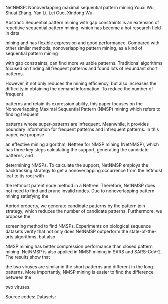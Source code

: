 NetNMSP: Nonoverlapping maximal sequential pattern mining
Youxi Wu, Shuai Zhang, Yan Li, Lei Guo, Xindong Wu

Abstract: Sequential pattern mining with gap constraints is an extension of repetitive sequential pattern mining, which has become a hot research field in data 

mining and has flexible expression and good performance. Compared with other similar methods, nonoverlapping pattern mining, as a kind of sequential pattern mining 

with gap constraints, can find more valuable patterns. Traditional algorithms focused on finding all frequent patterns and found lots of redundant short patterns. 

However, it not only reduces the mining efficiency, but also increases the difficulty in obtaining the demand information. To reduce the number of frequent 

patterns and retain its expression ability, this paper focuses on the Nonoverlapping Maximal Sequential Pattern (NMSP) mining which refers to finding frequent 

patterns whose super-patterns are infrequent. Meanwhile, it provides boundary information for frequent patterns and infrequent patterns. In this paper, we propose 

an effective mining algorithm, Nettree for NMSP mining (NetNMSP), which has three key steps calculating the support, generating the candidate patterns, and 

determining NMSPs. To calculate the support, NetNMSP employs the backtracking strategy to get a nonoverlapping occurrence from the leftmost leaf to its root with 

the leftmost parent node method in a Nettree. Therefore, NetNMSP does not need to find and prune invalid nodes. Due to nonoverlapping pattern mining satisfying the 

Apriori property, we generate candidate patterns by the pattern join strategy, which reduces the number of candidate patterns. Furthermore, we propose the 

screening method to find NMSPs. Experiments on biological sequence datasets verify that not only does NetNMSP outperform the state-of-the-arts algorithms, but also 

NMSP mining has better compression performance than closed pattern mining.  NetNMSP is also applied in NMSP mining in SARS and SARS-CoV-2. The results show that 

the two viruses are similar in the short patterns and  different in the long patterns. More importantly, NMSP mining is easier to find the difference between the 

two viruses. 

Source codes:
Datasets:
